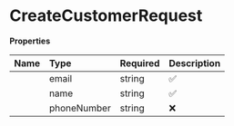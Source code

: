 # CreateCustomerRequest



**Properties**

| Name | Type | Required | Description |
| :-------- | :----------| :----------| :----------|
    | email | string | ✅ |  |
    | name | string | ✅ |  |
    | phoneNumber | string | ❌ |  |




<!-- This file was generated by liblab | https://liblab.com/ -->